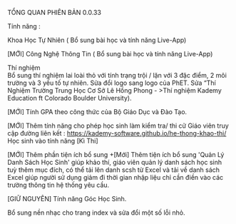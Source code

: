 TỔNG QUAN PHIÊN BẢN 0.0.33

Tính năng : 

Khoa Học Tự Nhiên ( Bổ sung bài học và tính năng Live-App)

[MỚI] Công Nghệ Thông Tin  ( Bổ sung bài học và tính năng Live-App)

Thí nghiệm  
Bổ sung thí nghiệm lai loài thỏ với tính trạng trội / lặn với 3 đặc điểm, 2 môi trường và 3 yếu tố tự nhiên.
Sửa đổi logo sang logo của PhET. 
Sửa “Thí Nghiệm Trường Trung Học Cơ Sở Lê Hồng Phong - >Thí nghiệm Kademy Education ft Colorado Boulder University). 

[MỚI] Tính GPA theo công thức của Bộ Giáo Dục và Đào Tạo.

[MỚI] Thêm tính năng cho phép học sinh làm kiểm tra/ thi cử 
Giáo viên truy cập đường liên kết : https://kademy-software.github.io/he-thong-khao-thi/
Học sinh vào tính năng [Kì Thi]

[MỚI] Thêm phần tiện ích bổ sung 
 +[Mới] Thêm tiện ích bổ sung 'Quản Lý Danh Sách Học Sinh' giúp khảo thí, giáo viên quản lý danh sách học sinh tuỳ thêm mục đích, có thể tải lên danh scsh từ Excel và tải về danh sách Excel giúp người sử dụng giảm đi thời gian nhập liệu chỉ cần điền vào các trường thông tin hệ thống yêu cầu.

[GIỮ NGUYÊN] Tính năng Góc Học Sinh.

Bổ sung nền nhạc cho trang index và sửa đổi một số lỗi nhỏ. 

